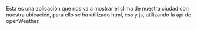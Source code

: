 Esta es una aplicación que nos va a mostrar el clima de nuestra ciudad con nuestra ubicación, para ello se ha utilizado html, css y js, utilizando 
la api de openWeather.
